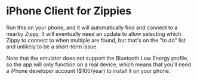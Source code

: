 # iPhone Client for Zippies

Run this on your phone, and it will automatically find and connect to a nearby Zippy. It will eventually need an update to allow selecting which Zippy to connect to when multiple are found, but that's on the "to do" list and unlikely to be a short-term issue.

Note that the emulator does not support the Bluetooth Low Energy profile, so the app will only function on a real device, which means that you'll need a iPhone developer account ($100/year) to install it on your phone.
